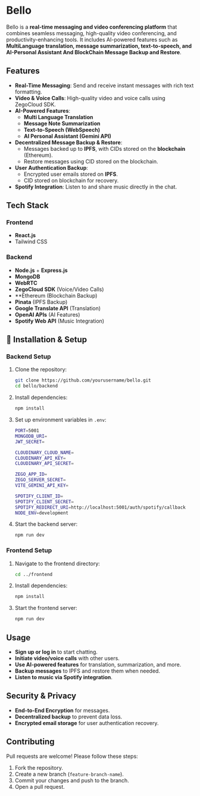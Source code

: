 # Bello

Bello is a **real-time messaging and video conferencing platform** that combines seamless messaging, high-quality video conferencing, and productivity-enhancing tools. It includes AI-powered features such as **MultiLanguage translation, message summarization,  text-to-speech, and AI-Personal Assistant And BlockChain Message Backup and Restore**.

##  Features

- **Real-Time Messaging**: Send and receive instant messages with rich text formatting.
- **Video & Voice Calls**: High-quality video and voice calls using ZegoCloud SDK.
- **AI-Powered Features**:
  - **Multi Language Translation** 
  - **Message  Note Summarization**
  - **Text-to-Speech (WebSpeech)**
  - **AI Personal Assistant  (Gemini API)**
- **Decentralized Message Backup & Restore**:
  - Messages backed up to **IPFS**, with CIDs stored on the **blockchain** (Ethereum).
  - Restore messages using CID stored on the blockchain.
- **User Authentication Backup**:
  - Encrypted user emails stored on **IPFS**.
  - CID stored on blockchain for recovery.
- **Spotify Integration**: Listen to and share music directly in the chat.

## Tech Stack

### **Frontend**
- **React.js** 
- Tailwind CSS

### **Backend**
- **Node.js** + **Express.js**
- **MongoDB** 
- **WebRTC** 
- **ZegoCloud SDK** (Voice/Video Calls)
- **Ethereum  (Blockchain Backup)
- **Pinata** (IPFS Backup)
- **Google Translate API** (Translation)
- **OpenAI APIs** (AI Features)
- **Spotify Web API** (Music Integration)

## 🔧 Installation & Setup

### **Backend Setup**
1. Clone the repository:
   ```sh
   git clone https://github.com/yourusername/bello.git
   cd bello/backend
   ```
2. Install dependencies:
   ```sh
   npm install
   ```
3. Set up environment variables in `.env`:
   ```sh
   PORT=5001
   MONGODB_URI=
   JWT_SECRET=

   CLOUDINARY_CLOUD_NAME=
   CLOUDINARY_API_KEY=
   CLOUDINARY_API_SECRET=

   ZEGO_APP_ID=
   ZEGO_SERVER_SECRET=
   VITE_GEMINI_API_KEY=

   SPOTIFY_CLIENT_ID=
   SPOTIFY_CLIENT_SECRET=
   SPOTIFY_REDIRECT_URI=http://localhost:5001/auth/spotify/callback
   NODE_ENV=development

   ```
4. Start the backend server:
   ```sh
   npm run dev
   ```

### **Frontend Setup**
1. Navigate to the frontend directory:
   ```sh
   cd ../frontend
   ```
2. Install dependencies:
   ```sh
   npm install
   ```
3. Start the frontend server:
   ```sh
   npm run dev
   ```

##  Usage
- **Sign up or log in** to start chatting.
- **Initiate video/voice calls** with other users.
- **Use AI-powered features** for translation, summarization, and more.
- **Backup messages** to IPFS and restore them when needed.
- **Listen to music via Spotify integration**.

##  Security & Privacy
- **End-to-End Encryption** for messages.
- **Decentralized backup** to prevent data loss.
- **Encrypted email storage** for user authentication recovery.

##  Contributing
Pull requests are welcome! Please follow these steps:
1. Fork the repository.
2. Create a new branch (`feature-branch-name`).
3. Commit your changes and push to the branch.
4. Open a pull request.



